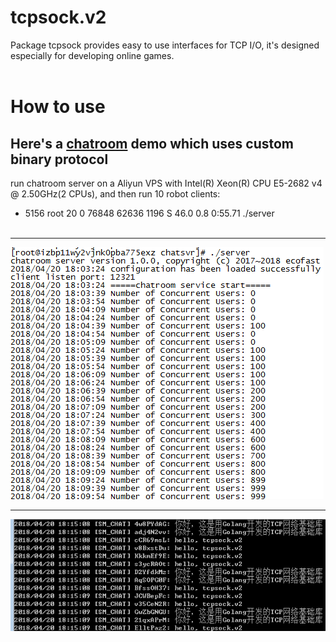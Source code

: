 # tcpsock.v2
Package tcpsock provides easy to use interfaces for TCP I/O, it's designed especially for developing online games.</br></br>

# How to use</br>
## Here's a [chatroom](https://github.com/ecofast/tcpsock.v2/tree/master/samples/chatroom) demo which uses custom binary protocol</br>
run chatroom server on a Aliyun VPS with Intel(R) Xeon(R) CPU E5-2682 v4 @ 2.50GHz(2 CPUs), and then run 10 robot clients:</br>
* 5156 root      20   0   76848  62636   1196 S  46.0  0.8   0:55.71 ./server</br></br>
*****
![image](https://github.com/ecofast/tcpsock.v2/blob/master/samples/chatroom/server/server.png)</br>
*****
![image](https://github.com/ecofast/tcpsock.v2/blob/master/samples/chatroom/server/client.png)</br>
